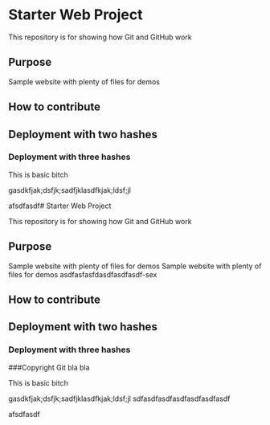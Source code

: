 # Starter Web Project

This repository is for showing how Git and GitHub work

## Purpose

Sample website with plenty of files for demos

## How to contribute

## Deployment with two hashes
### Deployment with three hashes

This is basic bitch

gasdkfjak;dsfjk;sadfjklasdfkjak;ldsf;jl


afsdfasdf# Starter Web Project

This repository is for showing how Git and GitHub work

## Purpose

Sample website with plenty of files for demos
Sample website with plenty of files for demos
asdfasfasfdasdfasdfasdf-sex

## How to contribute

## Deployment with two hashes
### Deployment with three hashes

###Copyright
Git bla bla

This is basic bitch

gasdkfjak;dsfjk;sadfjklasdfkjak;ldsf;jl
sdfasdfasdfasdfasdfasdfasdf

afsdfasdf
